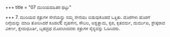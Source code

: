 +++
title = "07 ಮುರಿಯದಹಿತರ ಥಟ್ಟು"

+++
7. ಮುರಿಯದ ಶತ್ರುಗಳ ಸೇನೆಯನ್ನು ನಮ್ಮ ಸೇನೆಯು ಬಿಡುವುಕೊಡದೆ ಒತ್ತಿತು. ದೊರೆಗಳು ಹೊರಗೆ ಲಗ್ಗೆಯನ್ನು ಮಾಡಿ ತೋರಿಸಿದರೆ ಕೂಡಲೆÉ ವೃಷಸೇನ, ಸೌಬಲ, ಅಶ್ವತ್ಥಾಮ, ಕೃಪ, ಕೃತವರ್ಮ, ದುರ್ಮುಖ, ಶ್ರೇಷ್ಠರಾದ ವಿಕರ್ಣ, ಕ್ಷೇಮಧೂರ್ತಿ, ಬೃಹದ್ರಥ ಮೊದಲಾದವರು ಶತ್ರುಗಳ ಸೈನ್ಯವನ್ನು ಓಡಿಸಿದರು.